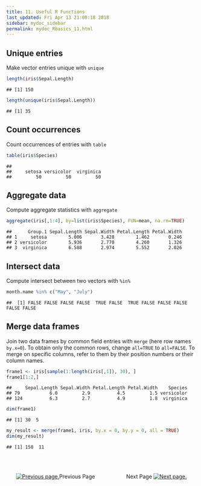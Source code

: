 ```yaml
---
title: 11. Useful R Functions
last_updated: Fri Apr 13 21:00:18 2018
sidebar: mydoc_sidebar
permalink: mydoc_Rbasics_11.html
---
```


## Unique entries

Make vector entries unique with `unique`


```r
length(iris$Sepal.Length)
```

```
## [1] 150
```

```r
length(unique(iris$Sepal.Length))
```

```
## [1] 35
```

## Count occurrences

Count occurrences of entries with `table`

```r
table(iris$Species)
```

```
## 
##     setosa versicolor  virginica 
##         50         50         50
```

## Aggregate data

Compute aggregate statistics with `aggregate`

```r
aggregate(iris[,1:4], by=list(iris$Species), FUN=mean, na.rm=TRUE)
```

```
##      Group.1 Sepal.Length Sepal.Width Petal.Length Petal.Width
## 1     setosa        5.006       3.428        1.462       0.246
## 2 versicolor        5.936       2.770        4.260       1.326
## 3  virginica        6.588       2.974        5.552       2.026
```

## Intersect data

Compute intersect between two vectors with `%in%`

```r
month.name %in% c("May", "July")
```

```
##  [1] FALSE FALSE FALSE FALSE  TRUE FALSE  TRUE FALSE FALSE FALSE FALSE FALSE
```

## Merge data frames

Join two data frames by common field entries with `merge` (here row names `by.x=0`). To obtain only the common rows, change `all=TRUE` to `all=FALSE`. To merge on specific columns, refer to them by their position numbers or their column names.

```r
frame1 <- iris[sample(1:length(iris[,1]), 30), ]
frame1[1:2,]
```

```
##     Sepal.Length Sepal.Width Petal.Length Petal.Width    Species
## 79           6.0         2.9          4.5         1.5 versicolor
## 124          6.3         2.7          4.9         1.8  virginica
```

```r
dim(frame1)
```

```
## [1] 30  5
```

```r
my_result <- merge(frame1, iris, by.x = 0, by.y = 0, all = TRUE)
dim(my_result)
```

```
## [1] 150  11
```

<br><br><center><a href="mydoc_Rbasics_10.html"><img src="images/left_arrow.png" alt="Previous page."></a>Previous Page &nbsp; &nbsp; &nbsp; &nbsp; &nbsp; &nbsp; &nbsp; &nbsp; &nbsp; &nbsp; Next Page
<a href="mydoc_Rbasics_12.html"><img src="images/right_arrow.png" alt="Next page."></a></center>
